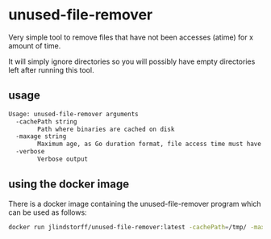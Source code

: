 # unused-file-remover

Very simple tool to remove files that have not been accesses (atime) for x amount of time.

It will simply ignore directories so you will possibly have empty directories left after running this tool.


## usage

```sh
Usage: unused-file-remover arguments
  -cachePath string
        Path where binaries are cached on disk
  -maxage string
        Maximum age, as Go duration format, file access time must have before it is deleted (default: 168h 7 days) (default "168h")
  -verbose
        Verbose output
```

## using the docker image

There is a docker image containing the unused-file-remover program which can be used as follows:

```sh
docker run jlindstorff/unused-file-remover:latest -cachePath=/tmp/ -maxage=168h -verbose
```
